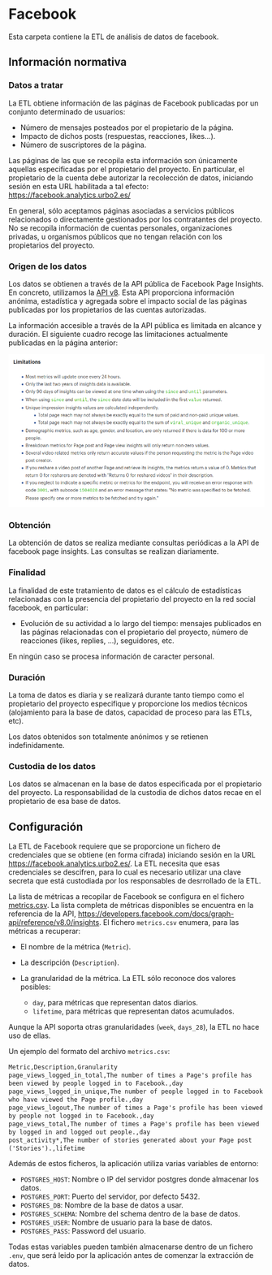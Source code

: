 # Facebook

Esta carpeta contiene la ETL de análisis de datos de facebook.

## Información normativa

### Datos a tratar

La ETL obtiene información de las páginas de Facebook publicadas por un conjunto determinado de usuarios:

- Número de mensajes posteados por el propietario de la página.
- Impacto de dichos posts (respuestas, reacciones, likes...).
- Número de suscriptores de la página.

Las páginas de las que se recopila esta información son únicamente aquellas especificadas por el propietario del proyecto. En particular, el propietario de la cuenta debe autorizar la recolección de datos, iniciando sesión en esta URL habilitada a tal efecto: https://facebook.analytics.urbo2.es/

En general, sólo aceptamos páginas asociadas a servicios públicos relacionados o directamente gestionados por los contratantes del proyecto. No se recopila información de cuentas personales, organizaciones privadas, u organismos públicos que no tengan relación con los propietarios del proyecto.

### Origen de los datos

Los datos se obtienen a través de la API pública de Facebook Page Insights. En concreto, utilizamos la [API v8](https://developers.facebook.com/docs/graph-api/reference/v8.0/insights). Esta API proporciona información anónima, estadística y agregada sobre el impacto social de las páginas publicadas por los propietarios de las cuentas autorizadas.

La información accesible a través de la API pública es limitada en alcance y duración. El siguiente cuadro recoge las limitaciones actualmente publicadas en la página anterior:

![Limitaciones graph API](img/facebook_limitations.png)

### Obtención

La obtención de datos se realiza mediante consultas periódicas a la API de facebook page insights. Las consultas se realizan diariamente.

### Finalidad

La finalidad de este tratamiento de datos es el cálculo de estadísticas relacionadas con la presencia del propietario del proyecto en la red social facebook, en particular:

- Evolución de su actividad a lo largo del tiempo: mensajes publicados en las páginas relacionadas con el propietario del proyecto, número de reacciones (likes, replies, ...), seguidores, etc.

En ningún caso se procesa información de caracter personal.

### Duración

La toma de datos es diaria y se realizará durante tanto tiempo como el propietario del proyecto especifique y proporcione los medios técnicos (alojamiento para la base de datos, capacidad de proceso para las ETLs, etc).

Los datos obtenidos son totalmente anónimos y se retienen indefinidamente.

### Custodia de los datos

Los datos se almacenan en la base de datos especificada por el propietario del proyecto. La responsabilidad de la custodia de dichos datos recae en el propietario de esa base de datos.

## Configuración

La ETL de Facebook requiere que se proporcione un fichero de credenciales que se obtiene (en forma cifrada) iniciando sesión en la URL https://facebook.analytics.urbo2.es/. La ETL necesita que esas credenciales se descifren, para lo cual es necesario utilizar una clave secreta que está custodiada por los responsables de desrrollado de la ETL.

La lista de métricas a recopilar de Facebook se configura en el fichero [metrics.csv](metrics.csv). La lista completa de métricas disponibles se encuentra en la referencia de la API, https://developers.facebook.com/docs/graph-api/reference/v8.0/insights. El fichero `metrics.csv` enumera, para las métricas a recuperar:

- El nombre de la métrica (`Metric`).
- La descripción (`Description`).
- La granularidad de la métrica. La ETL sólo reconoce dos valores posibles:

  - `day`, para métricas que representan datos diarios.
  - `lifetime`, para métricas que representan datos acumulados.

Aunque la API soporta otras granularidades (`week`, `days_28`), la ETL no hace uso de ellas.

Un ejemplo del formato del archivo `metrics.csv`:

```csv
Metric,Description,Granularity
page_views_logged_in_total,The number of times a Page's profile has been viewed by people logged in to Facebook.,day
page_views_logged_in_unique,The number of people logged in to Facebook who have viewed the Page profile.,day
page_views_logout,The number of times a Page's profile has been viewed by people not logged in to Facebook.,day
page_views_total,The number of times a Page's profile has been viewed by logged in and logged out people.,day
post_activity*,The number of stories generated about your Page post ('Stories').,lifetime
```

Además de estos ficheros, la aplicación utiliza varias variables de entorno:

- `POSTGRES_HOST`: Nombre o IP del servidor postgres donde almacenar los datos.
- `POSTGRES_PORT`: Puerto del servidor, por defecto 5432.
- `POSTGRES_DB`: Nombre de la base de datos a usar.
- `POSTGRES_SCHEMA`: Nombre del schema dentro de la base de datos.
- `POSTGRES_USER`: Nombre de usuario para la base de datos.
- `POSTGRES_PASS`: Password del usuario.

Todas estas variables pueden también almacenarse dentro de un fichero `.env`, que será leido por la aplicación antes de comenzar la extracción de datos.
